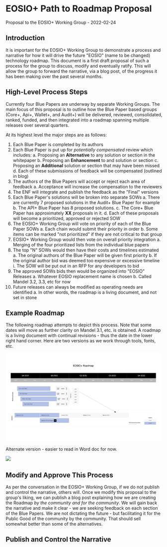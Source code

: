 # EOSIO+ Path to Roadmap Proposal

Proposal to the EOSIO+ Working Group - 2022-02-24

## Introduction

It is important for the EOSIO+ Working Group to demonstrate a process and narrative for how it will drive the future &quot;EOSIO&quot; (name to be changed) technology roadmap. This document is a first draft proposal of such a process for the group to discuss, modify and eventually ratify. This will allow the group to forward the narrative, via a blog post, of the progress it has been making over the past several months.

## High-Level Process Steps

Currently four Blue Papers are underway by separate Working Groups. The main focus of this proposal is to outline how the Blue Paper based groups (Core+, Api+, Wallet+, and Audit+) will be delivered, reviewed, consolidated, ranked, funded, and then integrated into a roadmap spanning multiple releases over several quarters.

At its highest level the major steps are as follows:

1. Each Blue Paper is completed by its authors
2. Each Blue Paper is put up for _potentially compensated_ review which includes:
   a. Proposing an **Alternative** to any solution or section in the whitepaper
   b. Proposing an **Enhancement** to and solution or section
   c. Proposing an **Additional** solution or section that may have been missed
   d. Each of these submissions of feedback will be compensated (outlined in blog)
3. The authors of the Blue Papers will accept or reject each area of feedback
   a. Acceptance will increase the compensation to the reviewers
4. The ENF will integrate and publish the feedback as the &quot;Final&quot; versions
5. Each Blue Paper&#39;s solutions will be broken into separate SOWs
   a. There are currently 7 proposed solutions in the Audit+ Blue Paper for example
   b. The API+ Blue Paper has 8 proposed solutions.
   c. The Core+ Blue Paper has approximately **XX** proposals in it.
   d. Each of these proposals will become a prioritized, approved or rejected SOW
6. The EOSIO+ Working Group will vote on priority of each of the Blue Paper SOWs
   a. Each chain would submit their priority in order
   b. Some items can be marked &quot;not prioritized&quot; if they are not critical to that group
7. EOSIO+ Working Group would then vote on overall priority integration
   a. Merging of the four prioritized lists from the individual blue papers
8. The top &quot;N&quot; SOWs would then have their costs and timelines estimated
   a. The original authors of the Blue Paper will be given first priority
   b. If the original author bid was deemed too expensive or excessive timeline
      i. The SOW will be put out in an RFP for any developers to bid
9. The approved SOWs bids then would be organized into &quot;EOSIO&quot; Releases
   a. Whatever EOSIO replacement name is chosen
   b. Called Mandel 3.2, 3.3, etc for now
10. Future releases can always be modified as operating needs are identified
   a. In other words, the roadmap is a living document, and not set in stone

## Example Roadmap

The following roadmap attempts to depict this process. Note that some dates will move as further clarity on Mandel 3.1, etc. is obtained. A roadmap is a living document with continual revisions - thus the date in the lower right hand corner. Here are two versions as we work through tools, fonts, etc.

![](img/EOSIO+_Final-01.jpg)

Alternate version - easier to read in Word doc for now.

![](EOSIO-Roadmap-2022-03-02.png)


## Modify and Approve This Process

As per the conversation in the EOSIO+ Working Group, if we do not publish and control the narrative, others will. Once we modify this proposal to the group&#39;s liking, we can publish a blog post explaining how we are creating the Roadmap _by the community and for the community_. We will gain back the narrative and make it clear - we are seeking feedback on each section of the Blue Papers. We are not dictating the future - but facilitating it for the Public Good of the community by the community. That should sell somewhat better than some of the alternatives.

## Publish and Control the Narrative
